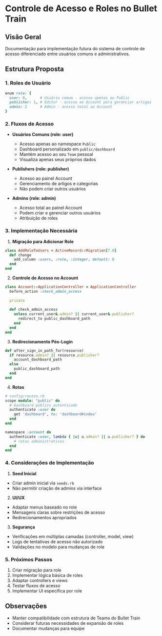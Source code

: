# Controle de Acesso e Roles no Bullet Train

## Visão Geral

Documentação para implementação futura do sistema de controle de acesso diferenciado entre usuários comuns e administrativos.

## Estrutura Proposta

### 1. Roles de Usuário

```ruby
enum role: {
  user: 0,      # Usuário comum - acesso apenas ao Public
  publisher: 1, # Editor - acesso ao Account para gerenciar artigos
  admin: 2      # Admin - acesso total ao Account
}
```

### 2. Fluxos de Acesso

- **Usuários Comuns (role: user)**
  - Acesso apenas ao namespace `Public`
  - Dashboard personalizado em `public/dashboard`
  - Mantém acesso ao seu `Team` pessoal
  - Visualiza apenas seus próprios dados

- **Publishers (role: publisher)**
  - Acesso ao painel Account
  - Gerenciamento de artigos e categorias
  - Não podem criar outros usuários

- **Admins (role: admin)**
  - Acesso total ao painel Account
  - Podem criar e gerenciar outros usuários
  - Atribuição de roles

### 3. Implementação Necessária

1. **Migração para Adicionar Role**

```ruby
class AddRoleToUsers < ActiveRecord::Migration[7.0]
  def change
    add_column :users, :role, :integer, default: 0
  end
end
```

2. **Controle de Acesso no Account**

```ruby
class Account::ApplicationController < ApplicationController
  before_action :check_admin_access
  
  private
  
  def check_admin_access
    unless current_user&.admin? || current_user&.publisher?
      redirect_to public_dashboard_path
    end
  end
end
```

3. **Redirecionamento Pós-Login**

```ruby
def after_sign_in_path_for(resource)
  if resource.admin? || resource.publisher?
    account_dashboard_path
  else
    public_dashboard_path
  end
end
```

4. **Rotas**

```ruby
# config/routes.rb
scope module: "public" do
  # Dashboard público autenticado
  authenticate :user do
    get 'dashboard', to: 'dashboard#index'
  end
end

namespace :account do
  authenticate :user, lambda { |u| u.admin? || u.publisher? } do
    # rotas administrativas
  end
end
```

### 4. Considerações de Implementação

1. **Seed Inicial**

- Criar admin inicial via `seeds.rb`
- Não permitir criação de admins via interface

2. **UI/UX**

- Adaptar menus baseado no role
- Mensagens claras sobre restrições de acesso
- Redirecionamentos apropriados

3. **Segurança**

- Verificações em múltiplas camadas (controller, model, view)
- Logs de tentativas de acesso não autorizado
- Validações no modelo para mudanças de role

### 5. Próximos Passos

1. Criar migração para role
2. Implementar lógica básica de roles
3. Adaptar controllers e views
4. Testar fluxos de acesso
5. Implementar UI específica por role

## Observações

- Manter compatibilidade com estrutura de Teams do Bullet Train
- Considerar futuras necessidades de expansão de roles
- Documentar mudanças para equipe
